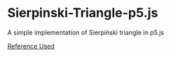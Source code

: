 # Sierpinski-Triangle-p5.js
A simple implementation of Sierpiński triangle in p5.js

[Reference Used](https://www.youtube.com/playlist?list=PLsdq-3Z1EPT0hh32dYZmtPHHfQTGdo3EO)
